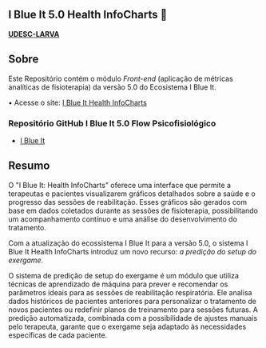 ## I Blue It 5.0 Health InfoCharts 🐬
**[UDESC-LARVA](https://github.com/UDESC-LARVA)** 

## Sobre
Este Repositório contém o módulo *Front-end* (aplicação de métricas analíticas de fisioterapia) da versão 5.0 do Ecosistema I Blue It.

• Acesse o site: [I Blue It Health InfoCharts](https://www.iblueit.com.br)

### Repositório GitHub I Blue It 5.0 Flow Psicofisiológico

- [I Blue It](https://github.com/UDESC-LARVA/iblueit-psychophysiological-flow)

## Resumo

O "I Blue It: Health InfoCharts" oferece uma interface que permite a terapeutas e pacientes visualizarem gráficos detalhados sobre a saúde e o progresso das sessões de reabilitação. Esses gráficos são gerados com base em dados coletados durante as sessões de fisioterapia, possibilitando um acompanhamento contínuo e uma análise do desenvolvimento do tratamento.

Com a atualização do ecossistema I Blue It para a versão 5.0, o sistema  I Blue It Health InfoCharts introduz um novo recurso: *a predição do setup do exergame.*

O sistema de predição de setup do exergame é um módulo que utiliza técnicas de aprendizado de máquina para prever e recomendar os parâmetros ideais para as sessões de reabilitação respiratória. Ele analisa dados históricos de pacientes anteriores para personalizar o tratamento de novos pacientes ou redefinir planos de treinamento para sessões futuras. A predição automatizada, combinada com a possibilidade de ajustes manuais pelo terapeuta, garante que o exergame seja adaptado às necessidades específicas de cada paciente.
